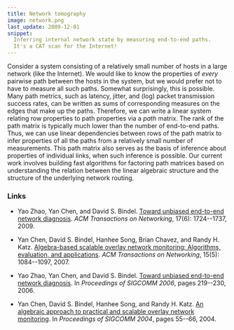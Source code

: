 ```yaml
---
title: Network tomography
image: network.png
last_update: 2009-12-01
snippet:
  Inferring internal network state by measuring end-to-end paths.
  It's a CAT scan for the Internet!
---
```


Consider a system consisting of a relatively small number of hosts in
a large network (like the Internet).  We would like to know the
properties of *every* pairwise path between the hosts in the system,
but we would prefer not to have to measure all such paths.  Somewhat
surprisingly, this is possible.  Many path metrics, such as latency,
jitter, and (log) packet transmission success rates, can be written as
sums of corresponding measures on the edges that make up the paths.
Therefore, we can write a linear system relating row properties to
path properties via a *path* matrix.  The rank of the path matrix is
typically much lower than the number of end-to-end paths.  Thus, we
can use linear dependencies between rows of the path matrix to infer
properties of all the paths from a relatively small number of
measurements.  This path matrix also serves as the basis of inference
about properties of individual links, when such inference is possible.
Our current work involves building fast algorithms for factoring path
matrices based on understanding the relation between the linear
algebraic structure and the structure of the underlying network
routing.

### Links

* Yao Zhao, Yan Chen, and David S. Bindel.  [Toward unbiased end-to-end
  network diagnosis][1].  _ACM Transactions on Networking_, 17(6): 
  1724--1737, 2009.
* Yan Chen, David S. Bindel, Hanhee Song, Brian Chavez, and Randy
  H. Katz.  [Algebra-based scalable overlay network monitoring:
  Algorithms, evaluation, and applications][2].  _ACM Transactions on
  Networking_, 15(5): 1084--1097, 2007.  
* Yao Zhao, Yan Chen, and David S. Bindel.  [Toward unbiased
  end-to-end network diagnosis][c4].  In _Proceedings of SIGCOMM
  2006_, pages 219--230, 2006.
* Yan Chen, David S. Bindel, Hanhee Song, and Randy H. Katz.
  [An algebraic approach to practical and scalable overlay network monitoring][c5].
  In _Proceedings of SIGCOMM 2004_, pages 55--66, 2004.

  [1]: http://dx.doi.org/10.1109/TNET.2009.2022158
  [2]: http://dx.doi.org/10.1109/TNET.2007.896251
  [c4]: http://dx.doi.org/10.1145/1151659.1159939
  [c5]: http://dx.doi.org/10.1145/1030194.1015475

